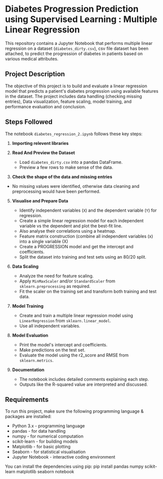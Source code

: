 # Diabetes Progression Prediction using Supervised Learning : Multiple Linear Regression

This repository contains a Jupyter Notebook that performs multiple linear regression on a dataset
(`diabetes_dirty.csv`), csv file dataset has been attached, to predict the progression of diabetes in patients
based on various medical attributes.

## Project Description

The objective of this project is to build and evaluate a linear regression model that predicts a patient's 
diabetes progression using available features in the dataset. The project includes data handling (checking
missing entries), Data visualization, feature scaling, model training, and performance evaluation and
conclusion. 

## Steps Followed

The notebook `diabetes_regression_2.ipynb` follows these key steps:

1. **Importing relevent libraries**
 
3. **Read And Preview the Dataset**
   - Load `diabetes_dirty.csv` into a pandas DataFrame.
   - Preview a few rows to make sense of the data.
  
4. **Check the shape of the data and missing entries** 
  - No missing values were identified, otherwise data cleaning and preprocessing would have been performed.

5. **Visualise and Prepare Data** 
   - Identify independent variables (`X`) and the dependent variable (`Y`) for regression.
   - Create a simple linear regression model for each independent variable vs the dependent and plot the best-fit line.
   - Also analyse their correlations using a heatmap.
   - Feature matrix construction (combine all independent variables (x) into a single variable (X)
   - Create a PROGRESSION model and get the intercept and coefficients. 
   - Split the dataset into training and test sets using an 80/20 split.

7. **Data Scaling**
   - Analyze the need for feature scaling.
   - Apply `MinMaxScaler` and/or `StandardScaler` from `sklearn.preprocessing` as required.
   - Fit the scaler on the training set and transform both training and test data.

8. **Model Training**
   - Create and train a multiple linear regression model using `LinearRegression` from `sklearn.linear_model`.
   - Use all independent variables.

9. **Model Evaluation**
   - Print the model's intercept and coefficients.
   - Make predictions on the test set.
   - Evaluate the model using the r2_score and RMSE from `sklearn.metrics`.

8. **Documentation**
   - The notebook includes detailed comments explaining each step.
   - Outputs like the R-squared value are interpreted and discussed.

## Requirements

To run this project, make sure the following programming language & packages are installed:

- Python 3.x          - programming language
- pandas              - for data handling
- numpy               - for numerical computation
- scikit-learn        - for building models
- Matplotlib          - for basic plotting
- Seaborn             - for statistical visualisation
- Jupyter Notebook    - interactive coding environment

You can install the dependencies using pip:
pip install pandas numpy scikit-learn matplotlib seaborn notebook

